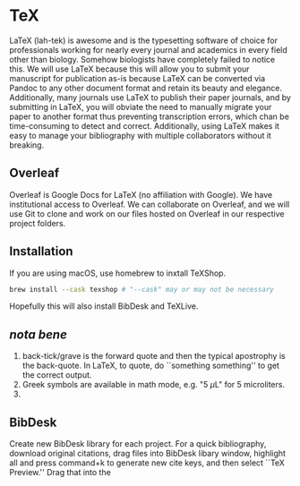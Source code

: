 # TeX

LaTeX (lah-tek) is awesome and is the typesetting software of choice for professionals working for nearly every journal and academics in every field other than biology. Somehow biologists have completely failed to notice this. We will use LaTeX because this will allow you to submit your manuscript for publication as-is because LaTeX can be converted via Pandoc to any other document format and retain its beauty and elegance. Additionally, many journals use LaTeX to publish their paper journals, and by submitting in LaTeX, you will obviate the need to manually migrate your paper to another format thus preventing transcription errors, which chan be time-consuming to detect and correct. Additionally, using LaTeX makes it easy to manage your bibliography with multiple collaborators without it breaking.

## Overleaf

Overleaf is Google Docs for LaTeX (no affiliation with Google). We have institutional access to Overleaf. We can collaborate on Overleaf, and we will use Git to clone and work on our files hosted on Overleaf in our respective project folders.

## Installation

If you are using macOS, use homebrew to inxtall TeXShop.

```bash
brew install --cask texshop # "--cask" may or may not be necessary
```

Hopefully this will also install BibDesk and TeXLive.

## *nota bene*

1. back-tick/grave is the forward quote and then the typical apostrophy is the back-quote. In LaTeX, to quote, do ``something something'' to get the correct output.
2. Greek symbols are available in math mode, e.g. "5 $\mu$L" for 5 microliters.
3. 

## BibDesk

Create new BibDesk library for each project. For a quick bibliography, download original citations, drag files into BibDesk libary window, highlight all and press command+k to generate new cite keys, and then select ``TeX Preview.'' Drag that into the
